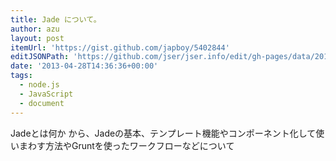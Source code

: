 ```yaml
---
title: Jade について。
author: azu
layout: post
itemUrl: 'https://gist.github.com/japboy/5402844'
editJSONPath: 'https://github.com/jser/jser.info/edit/gh-pages/data/2013/04/index.json'
date: '2013-04-28T14:36:36+00:00'
tags:
  - node.js
  - JavaScript
  - document
---
```

Jadeとは何か から、Jadeの基本、テンプレート機能やコンポーネント化して使いまわす方法やGruntを使ったワークフローなどについて
